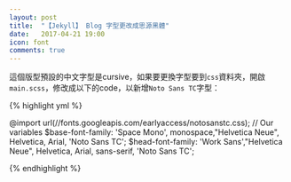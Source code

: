 ```yaml
---
layout: post
title:  "【Jekyll】 Blog 字型更改成思源黑體"
date:   2017-04-21 19:00
icon: font
comments: true
---
```


這個版型預設的中文字型是cursive，如果要更換字型要到`css`資料夾，開啟`main.scss`，修改成以下的code，以新增`Noto Sans TC`字型：


{% highlight yml %}

@import url(//fonts.googleapis.com/earlyaccess/notosanstc.css);
// Our variables
$base-font-family: 'Space Mono', monospace,"Helvetica Neue", Helvetica, Arial, 'Noto Sans TC';
$head-font-family: 'Work Sans',"Helvetica Neue", Helvetica, Arial, sans-serif, 'Noto Sans TC';

{% endhighlight %}



